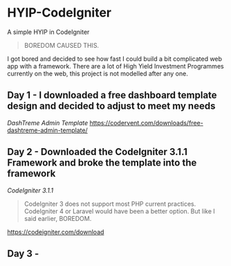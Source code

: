 # HYIP-CodeIgniter
A simple HYIP in CodeIgniter

>BOREDOM CAUSED THIS.

I got bored and decided to see how fast I could build a bit complicated web app with a framework. There are a lot of High Yield Investment Programmes currently on the web, this project is not modelled after any one.

## Day 1 -  I downloaded a free dashboard template design and decided to adjust to meet my needs
_DashTreme Admin Template_
https://codervent.com/downloads/free-dashtreme-admin-template/

## Day 2 - Downloaded the CodeIgniter 3.1.1 Framework and broke the template into the framework
_CodeIgniter 3.1.1_

>CodeIgniter 3 does not support most PHP current practices. CodeIgniter 4 or Laravel would have been a better option. But like I said earlier, BOREDOM.

https://codeigniter.com/download

## Day 3 - 
